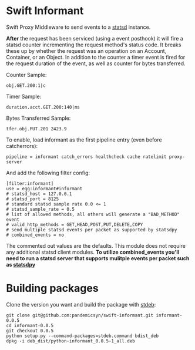 # Swift Informant

Swift Proxy Middleware to send events to a [statsd](http://github.com/etsy/statsd/ "statsd") instance.

**After** the request has been serviced (using a event posthook) it will fire a statsd counter incrementing the request method's status code.  It breaks these up by whether the request was an operation on an Account, Container, or an Object. In addition to the counter a timer event is fired for the request duration of the event, as well as counter for bytes transferred.

Counter Sample:

    obj.GET.200:1|c

Timer Sample:

    duration.acct.GET.200:140|ms

Bytes Transferred Sample:

    tfer.obj.PUT.201 2423.9

To enable, load informant as the first pipeline entry (even before catcherrors):

    pipeline = informant catch_errors healthcheck cache ratelimit proxy-server

And add the following filter config:

    [filter:informant]
    use = egg:informant#informant
    # statsd_host = 127.0.0.1
    # statsd_port = 8125
    # standard statsd sample rate 0.0 <= 1
    # statsd_sample_rate = 0.5
    # list of allowed methods, all others will generate a "BAD_METHOD" event
    # valid_http_methods = GET,HEAD,POST,PUT,DELETE,COPY
    # send multiple statsd events per packet as supported by statsdpy
    # combined_events = no

The commented out values are the defaults. This module does not require any additional statsd client modules. 
**To utilize combined_events you'll need to run a statsd server that supports mulitple events per packet such as [statsdpy](https://github.com/pandemicsyn/statsdpyd)**

# Building packages

Clone the version you want and build the package with [stdeb](https://github.com/astraw/stdeb "stdeb"):
    
    git clone git@github.com:pandemicsyn/swift-informant.git informant-0.0.5
    cd informant-0.0.5
    git checkout 0.0.5
    python setup.py --command-packages=stdeb.command bdist_deb
    dpkg -i deb_dist/python-informant_0.0.5-1_all.deb
